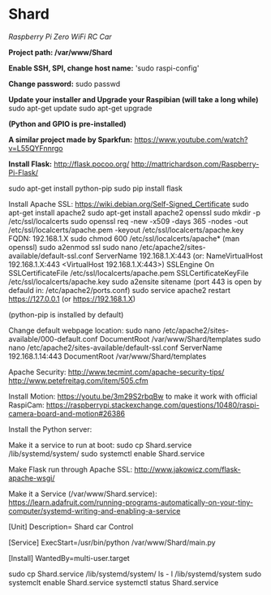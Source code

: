 # Shard
*Raspberry Pi Zero WiFi RC Car*

__Project path: /var/www/Shard__

__Enable SSH, SPI, change host name:__
'sudo raspi-config'
    
__Change password:__
sudo passwd <user>

__Update your installer and Upgrade your Raspibian (will take a long while)__
sudo apt-get update
sudo apt-get upgrade

__(Python and GPIO is pre-installed)__

__A similar project made by Sparkfun:__ https://www.youtube.com/watch?v=L55QYFnnrgo

__Install Flask:__ http://flask.pocoo.org/
http://mattrichardson.com/Raspberry-Pi-Flask/

sudo apt-get install python-pip
sudo pip install flask

Install Apache SSL: https://wiki.debian.org/Self-Signed_Certificate
sudo apt-get install apache2
sudo apt-get install apache2 openssl
sudo mkdir -p /etc/ssl/localcerts 
sudo openssl req -new -x509 -days 365 -nodes -out /etc/ssl/localcerts/apache.pem -keyout /etc/ssl/localcerts/apache.key
    FQDN: 192.168.1.X
sudo chmod 600 /etc/ssl/localcerts/apache*
(man openssl)
sudo a2enmod ssl
sudo nano /etc/apache2/sites-available/default-ssl.conf
    ServerName 192.168.1.X:443
    (or:
    NameVirtualHost 192.168.1.X:443
    <VirtualHost 192.168.1.X:443>)
    SSLEngine On
    SSLCertificateFile /etc/ssl/localcerts/apache.pem
    SSLCertificateKeyFile /etc/ssl/localcerts/apache.key
sudo a2ensite sitename
(port 443 is open by defauld in: /etc/apache2/ports.conf)
sudo service apache2 restart
https://127.0.0.1 (or https://192.168.1.X)

(python-pip is installed by default)

Change default webpage location:
sudo nano /etc/apache2/sites-available/000-default.conf
    DocumentRoot /var/www/Shard/templates
sudo nano /etc/apache2/sites-available/default-ssl.conf
    ServerName 192.168.1.14:443
    DocumentRoot /var/www/Shard/templates


Apache Security:
http://www.tecmint.com/apache-security-tips/
http://www.petefreitag.com/item/505.cfm

Install Motion:
https://youtu.be/3m29S2rbqBw
to make it work with official RaspiCam:
https://raspberrypi.stackexchange.com/questions/10480/raspi-camera-board-and-motion#26386

Install the Python server:

Make it a service to run at boot:
sudo cp Shard.service /lib/systemd/system/
sudo systemctl enable Shard.service

Make Flask run through Apache SSL:
http://www.jakowicz.com/flask-apache-wsgi/

Make it a Service (/var/www/Shard.service):
https://learn.adafruit.com/running-programs-automatically-on-your-tiny-computer/systemd-writing-and-enabling-a-service

[Unit]
Description= Shard car Control

[Service]
ExecStart=/usr/bin/python /var/www/Shard/main.py

[Install]
WantedBy=multi-user.target

sudo cp Shard.service /lib/systemd/system/
ls - l /lib/systemd/system
sudo systemclt enable Shard.service
systemctl status Shard.service
